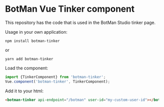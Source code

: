 # BotMan Vue Tinker component

This repository has the code that is used in the BotMan Studio tinker page.

Usage in your own application:

```
npm install botman-tinker
```

or

```
yarn add botman-tinker
```

Load the component:
```js
import {TinkerComponent} from 'botman-tinker';
Vue.component('botman-tinker', TinkerComponent);
```

Add it to your html:
```html
<botman-tinker api-endpoint="/botman" user-id="my-custom-user-id"></botman-tinker>
```
